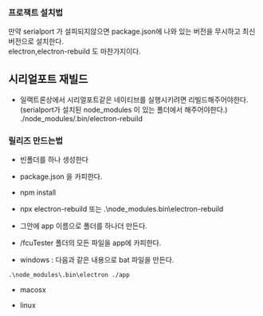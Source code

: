 
### 프로잭트 설치법
만약 serialport 가 설피되지않으면 package.json에 나와 있는 버전을 무시하고 최신버전으로 설치한다.  
electron,electron-rebuild 도 마찬가지이다.  

## 시리얼포트 재빌드
- 일랙트론상에서 시리얼포트같은 네이티브를 실행시키려면 리빌드해주어야한다.(serialport가 설치된 node_modules 이 있는 폴더에서 해주어야한다.)  
./node_modules/.bin/electron-rebuild   

### 릴리즈 만드는법

* 빈폴더를 하나 생성한다 
* package.json 을 카피한다.
* npm install 
* npx electron-rebuild 또는 .\node_modules\.bin\electron-rebuild 
* 그안에 app 이름으로 폴더를 하나더 만든다.
* /fcuTester 폴더의 모든 파일을 app에 카피한다.  

* windows : 다음과 같은 내용으로 bat 파일을 만든다.
```
.\node_modules\.bin\electron ./app

```

* macosx

* linux